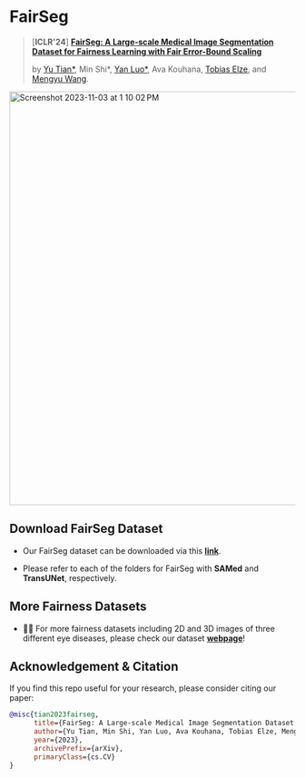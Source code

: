 # FairSeg
> [**ICLR'24**] [**FairSeg: A Large-scale Medical Image Segmentation Dataset for Fairness Learning with Fair Error-Bound Scaling**](https://arxiv.org/pdf/2311.02189.pdf)
>
> by [Yu Tian*](https://yutianyt.com/), Min Shi*, [Yan Luo*](https://luoyan407.github.io/), Ava Kouhana, [Tobias Elze](http://www.tobias-elze.de/), and [Mengyu Wang](https://ophai.hms.harvard.edu/team/dr-wang/).
>
<img width="729" alt="Screenshot 2023-11-03 at 1 10 02 PM" src="https://github.com/Harvard-Ophthalmology-AI-Lab/FairSeg/assets/19222962/d3948ed8-1321-482f-8866-165d5a9ab2e4">


## Download FairSeg Dataset
* Our FairSeg dataset can be downloaded via this [**link**](https://drive.google.com/drive/folders/1tyhEhYHR88gFkVzLkJI4gE1BoOHoHdWZ?usp=sharing).

* Please refer to each of the folders for FairSeg with **SAMed** and **TransUNet**, respectively. 


## More Fairness Datasets

* :beers::beers: For more fairness datasets including 2D and 3D images of three different eye diseases, please check our dataset [**webpage**](https://ophai.hms.harvard.edu/datasets/)!

## Acknowledgement & Citation


If you find this repo useful for your research, please consider citing our paper:

```bibtex
@misc{tian2023fairseg,
      title={FairSeg: A Large-scale Medical Image Segmentation Dataset for Fairness Learning with Fair Error-Bound Scaling}, 
      author={Yu Tian, Min Shi, Yan Luo, Ava Kouhana, Tobias Elze, Mengyu Wang}
      year={2023},
      archivePrefix={arXiv},
      primaryClass={cs.CV}
}
